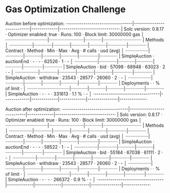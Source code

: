 # Gas Optimization Challenge

Auction before optimization:
·--------------------------------|---------------------------|-------------|-----------------------------·
|      Solc version: 0.8.17      ·  Optimizer enabled: true  ·  Runs: 100  ·  Block limit: 30000000 gas  │
·································|···························|·············|······························
|  Methods                                                                                               │
··················|··············|·············|·············|·············|···············|··············
|  Contract       ·  Method      ·  Min        ·  Max        ·  Avg        ·  # calls      ·  usd (avg)  │
··················|··············|·············|·············|·············|···············|··············
|  SimpleAuction  ·  auctionEnd  ·          -  ·          -  ·      62526  ·            1  ·          -  │
··················|··············|·············|·············|·············|···············|··············
|  SimpleAuction  ·  bid         ·      57098  ·      68948  ·      63023  ·            2  ·          -  │
··················|··············|·············|·············|·············|···············|··············
|  SimpleAuction  ·  withdraw    ·      23543  ·      28577  ·      26060  ·            2  ·          -  │
··················|··············|·············|·············|·············|···············|··············
|  Deployments                   ·                                         ·  % of limit   ·             │
·································|·············|·············|·············|···············|··············
|  SimpleAuction                 ·          -  ·          -  ·     331613  ·        1.1 %  ·          -  │
·--------------------------------|-------------|-------------|-------------|---------------|-------------·

Auction after optimization:
·--------------------------------|---------------------------|-------------|-----------------------------·
|      Solc version: 0.8.17      ·  Optimizer enabled: true  ·  Runs: 100  ·  Block limit: 30000000 gas  │
·································|···························|·············|······························
|  Methods                                                                                               │
··················|··············|·············|·············|·············|···············|··············
|  Contract       ·  Method      ·  Min        ·  Max        ·  Avg        ·  # calls      ·  usd (avg)  │
··················|··············|·············|·············|·············|···············|··············
|  SimpleAuction  ·  auctionEnd  ·          -  ·          -  ·      58522  ·            1  ·          -  │
··················|··············|·············|·············|·············|···············|··············
|  SimpleAuction  ·  bid         ·      55184  ·      67038  ·      61111  ·            2  ·          -  │
··················|··············|·············|·············|·············|···············|··············
|  SimpleAuction  ·  withdraw    ·      23543  ·      28577  ·      26060  ·            2  ·          -  │
··················|··············|·············|·············|·············|···············|··············
|  Deployments                   ·                                         ·  % of limit   ·             │
·································|·············|·············|·············|···············|··············
|  SimpleAuction                 ·          -  ·          -  ·     266372  ·        0.9 %  ·          -  │
·--------------------------------|-------------|-------------|-------------|---------------|-------------·
